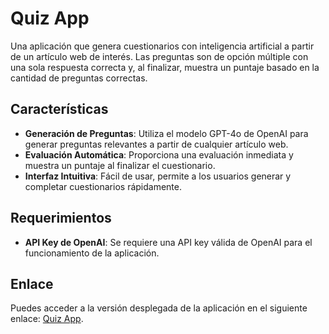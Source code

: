 # Quiz App

Una aplicación que genera cuestionarios con inteligencia artificial a partir de un artículo web de interés. Las preguntas son de opción múltiple con una sola respuesta correcta y, al finalizar, muestra un puntaje basado en la cantidad de preguntas correctas.

## Características

- **Generación de Preguntas**: Utiliza el modelo GPT-4o de OpenAI para generar preguntas relevantes a partir de cualquier artículo web.
- **Evaluación Automática**: Proporciona una evaluación inmediata y muestra un puntaje al finalizar el cuestionario.
- **Interfaz Intuitiva**: Fácil de usar, permite a los usuarios generar y completar cuestionarios rápidamente.

## Requerimientos

- **API Key de OpenAI**: Se requiere una API key válida de OpenAI para el funcionamiento de la aplicación.

## Enlace

Puedes acceder a la versión desplegada de la aplicación en el siguiente enlace: [Quiz App](https://quizapp.vercel.app).
